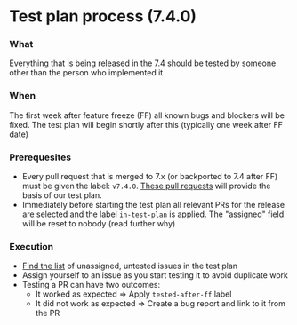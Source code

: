 # Test plan process (7.4.0)

### What
Everything that is being released in the 7.4 should be tested by someone other than the person who implemented it 

### When
The first week after feature freeze (FF) all known bugs and blockers will be fixed. The test plan will begin shortly after this (typically one week after FF date)

### Prerequesites
 - Every pull request that is merged to 7.x (or backported to 7.4 after FF) must be given the label: `v7.4.0`. [These pull requests](https://github.com/elastic/kibana/pulls?utf8=%E2%9C%93&q=is%3Apr+label%3Av7.4.0+label%3ATeam%3Aapm+-label%3Abackport) will provide the basis of our test plan. 
 - Immediately before starting the test plan all relevant PRs for the release are selected and the label `in-test-plan` is applied. The "assigned" field will be reset to nobody (read further why)

### Execution
 - [Find the list](https://github.com/elastic/kibana/pulls?q=is%3Apr+label%3Av7.4.0+label%3Ain-test-plan+label%3ATeam%3Aapm+-label%3Atested-after-ff+no%3Aassignee) of unassigned, untested issues in the test plan
 - Assign yourself to an issue as you start testing it to avoid duplicate work
 - Testing a PR can have two outcomes:
   - It worked as expected => Apply `tested-after-ff` label
   - It did not work as expected => Create a bug report and link to it from the PR


